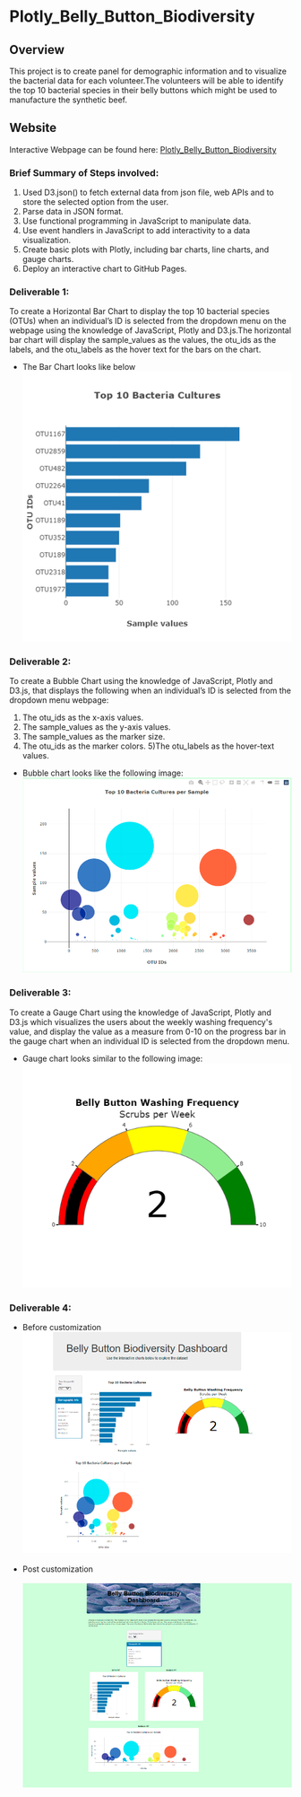 # Plotly_Belly_Button_Biodiversity

## Overview
This project is to create panel for demographic information and to visualize the bacterial data for each volunteer.The volunteers will be able to identify the top 10 bacterial species in their belly buttons which might be used to manufacture the synthetic beef.

## Website
Interactive Webpage can be found here: [Plotly_Belly_Button_Biodiversity](https://ashwinihegde28.github.io/Plotly_Belly_Button_Biodiversity/) 


### Brief Summary of Steps involved:

1. Used D3.json() to fetch external data from json file, web APIs and to store the selected option from the user.
3. Parse data in JSON format.
4. Use functional programming in JavaScript to manipulate data.
5. Use event handlers in JavaScript to add interactivity to a data visualization.
6. Create basic plots with Plotly, including bar charts, line charts, and gauge charts.
8. Deploy an interactive chart to GitHub Pages.

### Deliverable 1:
To create a Horizontal Bar Chart to display the top 10 bacterial species (OTUs) when an individual’s ID is selected from the dropdown menu on the webpage using the knowledge of JavaScript, Plotly and D3.js.The horizontal bar chart will display the sample_values as the values, the otu_ids as the labels, and the otu_labels as the hover text for the bars on the chart.
- The Bar Chart looks like below <br>
![Bar Chart](https://github.com/ashwinihegde28/Plotly_Belly_Button_Biodiversity/blob/main/static/images/BarChart.png) <br>


### Deliverable 2:
To create a Bubble Chart using the knowledge of JavaScript, Plotly and D3.js, that displays the following when an individual’s ID is selected from the dropdown menu webpage:

1) The otu_ids as the x-axis values.
2) The sample_values as the y-axis values.
3) The sample_values as the marker size.
4) The otu_ids as the marker colors.
5)The otu_labels as the hover-text values.
- Bubble chart looks like the following image: <br>
![Bubble Chart](https://github.com/ashwinihegde28/Plotly_Belly_Button_Biodiversity/blob/main/static/images/BubbleChart.png) <br>

### Deliverable 3: 
To create a Gauge Chart using the knowledge of JavaScript, Plotly and D3.js which visualizes the users about the weekly washing frequency's value, and display the value as a measure from 0-10 on the progress bar in the gauge chart when an individual ID is selected from the dropdown menu.
-  Gauge chart looks similar to the following image: <br>
  ![Gauge Chart](https://github.com/ashwinihegde28/Plotly_Belly_Button_Biodiversity/blob/main/static/images/gaugechart.png) <br>
  
### Deliverable 4:
- Before customization <br>
![Plotly_Belly_Button_Biodiversity](https://github.com/ashwinihegde28/Plotly_Belly_Button_Biodiversity/blob/main/static/images/bellyButtonDiversityImg.PNG) <br><br>
- Post customization <br><br>
![Customized](https://github.com/ashwinihegde28/Plotly_Belly_Button_Biodiversity/blob/main/static/images/customisedImg.PNG) <br>



